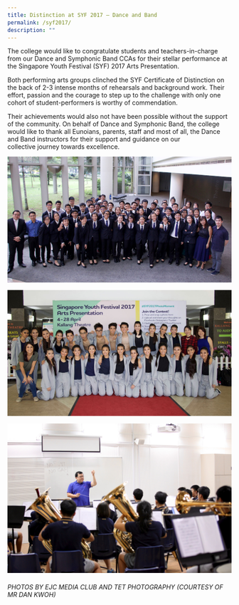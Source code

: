```yaml
---
title: Distinction at SYF 2017 – Dance and Band
permalink: /syf2017/
description: ""
---
```

The college would like to congratulate students and teachers-in-charge from our Dance and Symphonic Band CCAs for their stellar performance at the Singapore Youth Festival (SYF) 2017 Arts Presentation.

Both performing arts groups clinched the SYF Certificate of Distinction on the back of 2-3 intense months of rehearsals and background work. Their effort, passion and the courage to step up to the challenge with only one cohort of student-performers is worthy of commendation.

Their achievements would also not have been possible without the support of the community. On behalf of Dance and Symphonic Band, the college would like to thank all Eunoians, parents, staff and most of all, the Dance and Band instructors for their support and guidance on our collective journey towards excellence.

![](/images/SYF2017_Group1.jpg)

![](/images/SYF2017_Group2.jpg)

![](/images/SYF2017_Band.jpg)

###### PHOTOS BY EJC MEDIA CLUB AND TET PHOTOGRAPHY (COURTESY OF MR DAN KWOH)